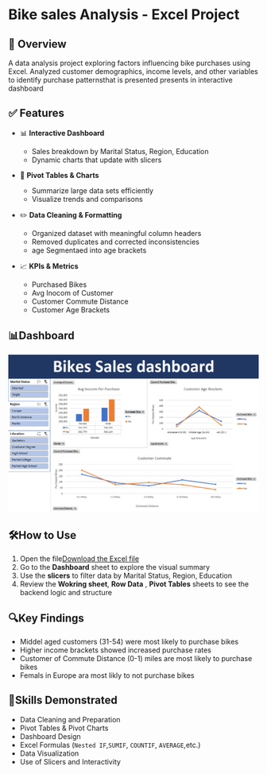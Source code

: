 # Bike sales Analysis - Excel Project

## 🎯 Overview
A data analysis project exploring factors influencing bike purchases using Excel. Analyzed customer demographics, income levels, and other variables to identify purchase patternsthat is presented presents in interactive dashboard

## ✅ Features

- 📊 **Interactive Dashboard**  
  - Sales breakdown by Marital Status, Region, Education
  - Dynamic charts that update with slicers

- 🔁 **Pivot Tables & Charts**  
  - Summarize large data sets efficiently  
  - Visualize trends and comparisons

- ✏️ **Data Cleaning & Formatting**  
  - Organized dataset with meaningful column headers  
  - Removed duplicates and corrected inconsistencies
  - age Segmentaed into age brackets

- 📈 **KPIs & Metrics**    
  - Purchased Bikes
  - Avg Inocom of Customer 
  - Customer Commute Distance
  - Customer Age Brackets

## 📊Dashboard
![Analysis Dashboard](Dashbord.png) 

## 🛠️How to Use
1. Open the file[Download the Excel file](Excel_Bikes_Sales_Project.xlsx)
2. Go to the **Dashboard** sheet to explore the visual summary
3. Use the **slicers** to filter data by Marital Status, Region, Education
4. Review the **Wokring sheet**, **Row Data** , **Pivot Tables**  sheets to see the backend logic and structure

## 🔍Key Findings
- Middel aged customers (31-54) were most likely to purchase bikes
- Higher income brackets showed increased purchase rates
- Customer of Commute Distance (0-1) miles are most likely to purchase bikes
- Femals in Europe ara most likly to not purchase bikes
 
## 🧠Skills Demonstrated
- Data Cleaning and Preparation  
- Pivot Tables & Pivot Charts  
- Dashboard Design  
- Excel Formulas (`Nested IF`,`SUMIF`, `COUNTIF`, `AVERAGE`,etc.)  
- Data Visualization  
- Use of Slicers and Interactivity


